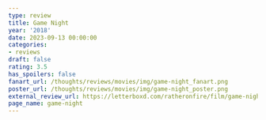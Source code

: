 ```yaml
---
type: review
title: Game Night
year: '2018'
date: 2023-09-13 00:00:00
categories:
- reviews
draft: false
rating: 3.5
has_spoilers: false
fanart_url: /thoughts/reviews/movies/img/game-night_fanart.png
poster_url: /thoughts/reviews/movies/img/game-night_poster.png
external_review_url: https://letterboxd.com/ratheronfire/film/game-night/
page_name: game-night
---
```


